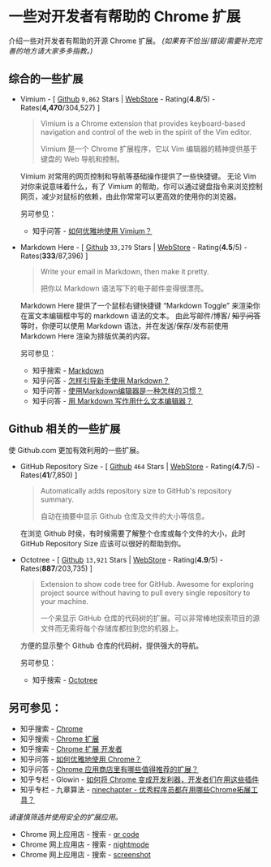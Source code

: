 # 一些对开发者有帮助的 Chrome 扩展

<!--
```yaml
date: 2018-11-09T11:19:01+0800
titles:
    - 一些对开发者有帮助的 Chrome 扩展
    - `【Chrome 扩展】` 一些对开发者有帮助的 Chrome 扩展
    - Some Chrome Extensions that Help Developers
keys:
    - 介绍/一些对开发者有帮助的-Chrome-扩展.md
    - Introducing/Some-Chrome-Extensions-that-Help-Developers-CN.md
```
-->

介绍一些对开发者有帮助的开源 Chrome 扩展。
*(如果有不恰当/错误/需要补充完善的地方请大家多多指教。)*

## 综合的一些扩展

- Vimium - [
[Github](https://github.com/philc/vimium) `9,862` Stars |
[WebStore](https://chrome.google.com/webstore/detail/vimium/dbepggeogbaibhgnhhndojpepiihcmeb) - Rating(**4.8**/5) - Rates(**4,470**/304,527)
]

	> Vimium is a Chrome extension that provides keyboard-based navigation and control of the web in the spirit of the Vim editor.
	>
	> Vimium 是一个 Chrome 扩展程序，它以 Vim 编辑器的精神提供基于键盘的 Web 导航和控制。

	Vimium 对常用的网页控制和导航等基础操作提供了一些快捷键。
	无论 Vim 对你来说意味着什么，有了 Vimium 的帮助，你可以通过键盘指令来浏览控制网页，减少对鼠标的依赖，由此你常常可以更高效的使用你的浏览器。

	另可参见：

	- 知乎问答 -
	[如何优雅地使用 Vimium？](https://www.zhihu.com/question/23483616)

- Markdown Here - [
[Github](https://github.com/adam-p/markdown-here) `33,279` Stars |
[WebStore](https://chrome.google.com/webstore/detail/markdown-here/elifhakcjgalahccnjkneoccemfahfoa) - Rating(**4.5**/5) - Rates(**333**/87,396)
]

	> Write your email in Markdown, then make it pretty.
	>
	> 把你以 Markdown 语法写下的电子邮件变得很漂亮。

	Markdown Here 提供了一个鼠标右键快捷键 “Markdown Toggle” 来渲染你在富文本编辑框中写的 markdown 语法的文本。
	由此写邮件/博客/ ~~知乎问答~~ 等时，你便可以使用 Markdown 语法，并在发送/保存/发布前使用 Markdown Here 渲染为排版优美的内容。

	另可参见：

	- 知乎搜索 -
	[Markdown](https://www.zhihu.com/search?type=content&q=Markdown)
	- 知乎问答 -
	[怎样引导新手使用 Markdown？](https://www.zhihu.com/question/20409634)
	- 知乎问答 -
	[使用Markdown编辑器是一种怎样的习惯？](https://www.zhihu.com/question/36180284)
	- 知乎问答 -
	[用 Markdown 写作用什么文本编辑器？](https://www.zhihu.com/question/19637157)

## Github 相关的一些扩展

使 Github.com 更加有效利用的一些扩展。

- GitHub Repository Size - [
[Github](https://github.com/harshjv/github-repo-size) `464` Stars |
[WebStore](https://chrome.google.com/webstore/detail/github-repository-size/apnjnioapinblneaedefcnopcjepgkci) - Rating(**4.7**/5) - Rates(**41**/7,850)
]

	> Automatically adds repository size to GitHub's repository summary.
	>
	> 自动在摘要中显示 Github 仓库及文件的大小等信息。

	在浏览 Github 时侯，有时候需要了解整个仓库或每个文件的大小，此时 GitHub Repository Size 应该可以很好的帮助到你。

- Octotree - [
[Github](https://github.com/ovity/octotree) `13,921` Stars |
[WebStore](https://chrome.google.com/webstore/detail/octotree/bkhaagjahfmjljalopjnoealnfndnagc) - Rating(**4.9**/5) - Rates(**887**/203,735)
]

	> Extension to show code tree for GitHub. Awesome for exploring project source without having to pull every single repository to your machine.
	>
	> 一个来显示 GitHub 仓库的代码树的扩展。可以非常棒地探索项目的源文件而无需将每个存储库都拉到您的机器上。

	方便的显示整个 Github 仓库的代码树，提供强大的导航。

	另可参见：

	- 知乎搜索 -
	[Octotree](https://www.zhihu.com/search?type=content&q=Octotree)


## 另可参见：

- 知乎搜索 -
[Chrome](https://www.zhihu.com/search?type=content&q=Chrome)
- 知乎搜索 -
[Chrome 扩展](https://www.zhihu.com/search?type=content&q=Chrome%20%E6%89%A9%E5%B1%95)
- 知乎搜索 -
[Chrome 扩展 开发者](https://www.zhihu.com/search?type=content&q=chrome+%E6%89%A9%E5%B1%95+%E5%BC%80%E5%8F%91%E8%80%85)
- 知乎问答 -
[如何优雅地使用 Chrome？](https://www.zhihu.com/question/20595240)
- 知乎问答 -
[Chrome 应用商店里有哪些值得推荐的扩展？](https://www.zhihu.com/question/20054116)
- 知乎专栏 - Glowin -
[如何将 Chrome 变成开发利器，开发者们在用这些插件](https://zhuanlan.zhihu.com/p/21457604)
- 知乎专栏 - 九章算法 -
[ninechapter - 优秀程序员都在用哪些Chrome拓展工具？](https://zhuanlan.zhihu.com/p/33881561)

*请谨慎筛选并使用安全的扩展应用。*

- Chrome 网上应用店 - 搜索 -
[qr code](https://chrome.google.com/webstore/search/qr%20code?_category=extensions)
- Chrome 网上应用店 - 搜索 -
[nightmode](https://chrome.google.com/webstore/search/night%20mode?_category=extensions)
- Chrome 网上应用店 - 搜索 -
[screenshot](https://chrome.google.com/webstore/search/screenshot?_category=extensions)
